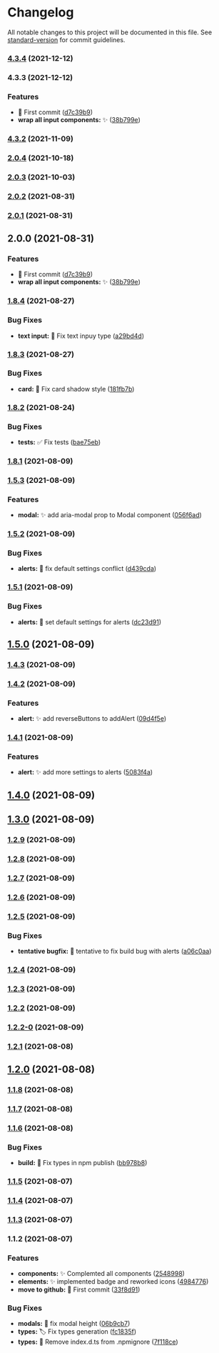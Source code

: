 # Changelog

All notable changes to this project will be documented in this file. See [standard-version](https://github.com/conventional-changelog/standard-version) for commit guidelines.

### [4.3.4](https://github.com/luciancaetano/lens-ui-rook-form/compare/v4.3.3...v4.3.4) (2021-12-12)

### 4.3.3 (2021-12-12)


### Features

* :tada:  First commit ([d7c39b9](https://github.com/luciancaetano/lens-ui-rook-form/commit/d7c39b9aecad98dd76cccc68e0416557b7f21e63))
* **wrap all input components:** :sparkles: ([38b799e](https://github.com/luciancaetano/lens-ui-rook-form/commit/38b799e45984dcde1f8faaada437385089ed7d72))

### [4.3.2](https://github.com/luciancaetano/lens-ui-rook-form/compare/v2.0.4...v4.3.2) (2021-11-09)

### [2.0.4](https://github.com/luciancaetano/lens-ui/compare/v2.0.3...v2.0.4) (2021-10-18)

### [2.0.3](https://github.com/luciancaetano/lens-ui/compare/v2.0.2...v2.0.3) (2021-10-03)

### [2.0.2](https://github.com/luciancaetano/lens-ui/compare/v2.0.1...v2.0.2) (2021-08-31)

### [2.0.1](https://github.com/luciancaetano/lens-ui/compare/v2.0.0...v2.0.1) (2021-08-31)

## 2.0.0 (2021-08-31)


### Features

* :tada:  First commit ([d7c39b9](https://github.com/luciancaetano/lens-ui/commit/d7c39b9aecad98dd76cccc68e0416557b7f21e63))
* **wrap all input components:** :sparkles: ([38b799e](https://github.com/luciancaetano/lens-ui/commit/38b799e45984dcde1f8faaada437385089ed7d72))

### [1.8.4](https://github.com/luciancaetano/lens-ui/compare/v1.8.3...v1.8.4) (2021-08-27)


### Bug Fixes

* **text input:** :bug:  Fix text inpuy type ([a29bd4d](https://github.com/luciancaetano/lens-ui/commit/a29bd4d6110c6882e5cec240e63e89788f587048))

### [1.8.3](https://github.com/luciancaetano/lens-ui/compare/v1.8.2...v1.8.3) (2021-08-27)


### Bug Fixes

* **card:** :bug:  Fix card shadow style ([181fb7b](https://github.com/luciancaetano/lens-ui/commit/181fb7bada7dee8595da99ad67dcf0ac080fae23))

### [1.8.2](https://github.com/luciancaetano/lens-ui/compare/v1.8.1...v1.8.2) (2021-08-24)


### Bug Fixes

* **tests:** :white_check_mark:  Fix tests ([bae75eb](https://github.com/luciancaetano/lens-ui/commit/bae75eb84f6c4aefd04fe5b7305afa616c9a8062))

### [1.8.1](https://github.com/luciancaetano/lens-ui/compare/v1.5.3...v1.8.1) (2021-08-09)

### [1.5.3](https://github.com/luciancaetano/lens-ui/compare/v1.5.2...v1.5.3) (2021-08-09)


### Features

* **modal:** :sparkles:  add aria-modal prop to Modal component ([056f6ad](https://github.com/luciancaetano/lens-ui/commit/056f6ad7576e4fa0d769e65d892e38415a2258aa))

### [1.5.2](https://github.com/luciancaetano/lens-ui/compare/v1.5.1...v1.5.2) (2021-08-09)


### Bug Fixes

* **alerts:** :bug:  fix default settings conflict ([d439cda](https://github.com/luciancaetano/lens-ui/commit/d439cda61a21c10c5fd22c35a7ae0af62d4e00de))

### [1.5.1](https://github.com/luciancaetano/lens-ui/compare/v1.5.0...v1.5.1) (2021-08-09)


### Bug Fixes

* **alerts:** :bug:  set default settings for alerts ([dc23d91](https://github.com/luciancaetano/lens-ui/commit/dc23d914736a568394ba5247f30932e2afd3f0e5))

## [1.5.0](https://github.com/luciancaetano/lens-ui/compare/v1.4.3...v1.5.0) (2021-08-09)

### [1.4.3](https://github.com/luciancaetano/lens-ui/compare/v1.4.2...v1.4.3) (2021-08-09)

### [1.4.2](https://github.com/luciancaetano/lens-ui/compare/v1.4.1...v1.4.2) (2021-08-09)


### Features

* **alert:** :sparkles:  add reverseButtons to addAlert ([09d4f5e](https://github.com/luciancaetano/lens-ui/commit/09d4f5eccf635c8c5ce89d6c890ab87cbae99b22))

### [1.4.1](https://github.com/luciancaetano/lens-ui/compare/v1.4.0...v1.4.1) (2021-08-09)


### Features

* **alert:** :sparkles:  add more settings to alerts ([5083f4a](https://github.com/luciancaetano/lens-ui/commit/5083f4ae24cd88ce716bffae692b2b900dc60024))

## [1.4.0](https://github.com/luciancaetano/lens-ui/compare/v1.3.0...v1.4.0) (2021-08-09)

## [1.3.0](https://github.com/luciancaetano/lens-ui/compare/v1.2.9...v1.3.0) (2021-08-09)

### [1.2.9](https://github.com/luciancaetano/lens-ui/compare/v1.2.8...v1.2.9) (2021-08-09)

### [1.2.8](https://github.com/luciancaetano/lens-ui/compare/v1.2.7...v1.2.8) (2021-08-09)

### [1.2.7](https://github.com/luciancaetano/lens-ui/compare/v1.2.6...v1.2.7) (2021-08-09)

### [1.2.6](https://github.com/luciancaetano/lens-ui/compare/v1.2.5...v1.2.6) (2021-08-09)

### [1.2.5](https://github.com/luciancaetano/lens-ui/compare/v1.2.4...v1.2.5) (2021-08-09)


### Bug Fixes

* **tentative bugfix:** :bug:  tentative to fix build bug with alerts ([a06c0aa](https://github.com/luciancaetano/lens-ui/commit/a06c0aa3ade1ede1c6e8a69638babfd0bc4fb7d1))

### [1.2.4](https://github.com/luciancaetano/lens-ui/compare/v1.2.3...v1.2.4) (2021-08-09)

### [1.2.3](https://github.com/luciancaetano/lens-ui/compare/v1.2.2...v1.2.3) (2021-08-09)

### [1.2.2](https://github.com/luciancaetano/lens-ui/compare/v1.2.2-0...v1.2.2) (2021-08-09)

### [1.2.2-0](https://github.com/luciancaetano/lens-ui/compare/v1.2.1...v1.2.2-0) (2021-08-09)

### [1.2.1](https://github.com/luciancaetano/lens-ui/compare/v1.2.0...v1.2.1) (2021-08-08)

## [1.2.0](https://github.com/luciancaetano/lens-ui/compare/v1.1.8...v1.2.0) (2021-08-08)

### [1.1.8](https://github.com/luciancaetano/lens-ui/compare/v1.1.7...v1.1.8) (2021-08-08)

### [1.1.7](https://github.com/luciancaetano/lens-ui/compare/v1.1.6...v1.1.7) (2021-08-08)

### [1.1.6](https://github.com/luciancaetano/lens-ui/compare/v1.1.5...v1.1.6) (2021-08-08)


### Bug Fixes

* **build:** :green_heart:  Fix types in npm publish ([bb978b8](https://github.com/luciancaetano/lens-ui/commit/bb978b8ca5d4586c49c722286e6c726efc033002))

### [1.1.5](https://github.com/luciancaetano/lens-ui/compare/v1.1.4...v1.1.5) (2021-08-07)

### [1.1.4](https://github.com/luciancaetano/lens-ui/compare/v1.1.3...v1.1.4) (2021-08-07)

### [1.1.3](https://github.com/luciancaetano/lens-ui/compare/v1.1.2...v1.1.3) (2021-08-07)

### 1.1.2 (2021-08-07)


### Features

* **components:** :sparkles:  Complemted all components ([2548998](https://github.com/luciancaetano/lens-ui/commit/25489983dcd65a1710ee39dbddc229c989d8a068))
* **elements:** :sparkles:  implemented badge and reworked icons ([4984776](https://github.com/luciancaetano/lens-ui/commit/49847768f819ece6964ed042e61ff523fb018c06))
* **move to github:** :tada:  First commit ([33f8d91](https://github.com/luciancaetano/lens-ui/commit/33f8d9111bd55d615dc2384f80e5553ca26f277d))


### Bug Fixes

* **modals:** :bug:  fix modal height ([06b9cb7](https://github.com/luciancaetano/lens-ui/commit/06b9cb79967c00260ba54998728b5c19ed8b9cab))
* **types:** :label:  Fix types generation ([fc1835f](https://github.com/luciancaetano/lens-ui/commit/fc1835fcc6c1d1e8a9b19b56ebb0531340197a16))
* **types:** :see_no_evil:  Remove index.d.ts from .npmignore ([7f118ce](https://github.com/luciancaetano/lens-ui/commit/7f118ce565814b4ad9c851c41969e7ec6a1ffdb1))
